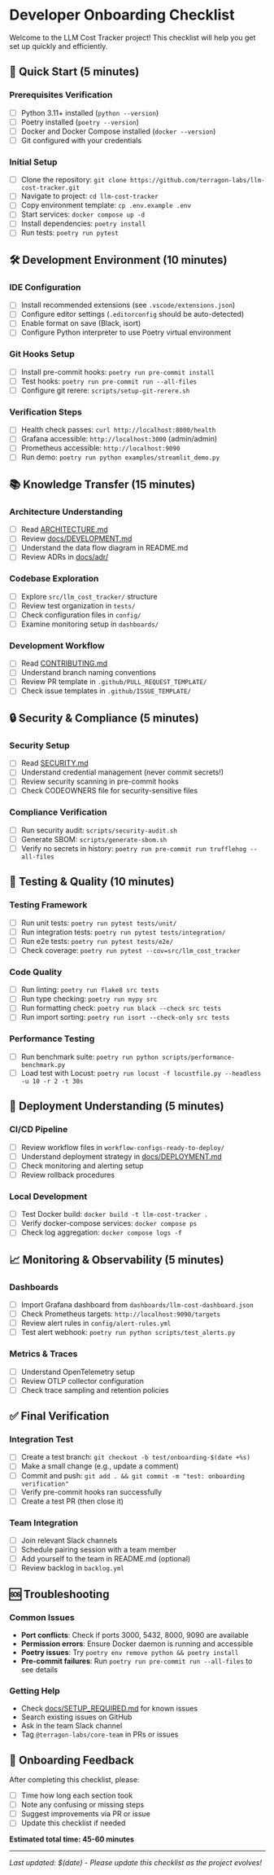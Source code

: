 # Developer Onboarding Checklist

Welcome to the LLM Cost Tracker project! This checklist will help you get set up quickly and efficiently.

## 🚀 Quick Start (5 minutes)

### Prerequisites Verification
- [ ] Python 3.11+ installed (`python --version`)
- [ ] Poetry installed (`poetry --version`)
- [ ] Docker and Docker Compose installed (`docker --version`)
- [ ] Git configured with your credentials

### Initial Setup
- [ ] Clone the repository: `git clone https://github.com/terragon-labs/llm-cost-tracker.git`
- [ ] Navigate to project: `cd llm-cost-tracker`
- [ ] Copy environment template: `cp .env.example .env`
- [ ] Start services: `docker compose up -d`
- [ ] Install dependencies: `poetry install`
- [ ] Run tests: `poetry run pytest`

## 🛠️ Development Environment (10 minutes)

### IDE Configuration
- [ ] Install recommended extensions (see `.vscode/extensions.json`)
- [ ] Configure editor settings (`.editorconfig` should be auto-detected)
- [ ] Enable format on save (Black, isort)
- [ ] Configure Python interpreter to use Poetry virtual environment

### Git Hooks Setup
- [ ] Install pre-commit hooks: `poetry run pre-commit install`
- [ ] Test hooks: `poetry run pre-commit run --all-files`
- [ ] Configure git rerere: `scripts/setup-git-rerere.sh`

### Verification Steps
- [ ] Health check passes: `curl http://localhost:8000/health`
- [ ] Grafana accessible: `http://localhost:3000` (admin/admin)
- [ ] Prometheus accessible: `http://localhost:9090`
- [ ] Run demo: `poetry run python examples/streamlit_demo.py`

## 📚 Knowledge Transfer (15 minutes)

### Architecture Understanding
- [ ] Read [ARCHITECTURE.md](ARCHITECTURE.md)
- [ ] Review [docs/DEVELOPMENT.md](docs/DEVELOPMENT.md)
- [ ] Understand the data flow diagram in README.md
- [ ] Review ADRs in [docs/adr/](docs/adr/)

### Codebase Exploration
- [ ] Explore `src/llm_cost_tracker/` structure
- [ ] Review test organization in `tests/`
- [ ] Check configuration files in `config/`
- [ ] Examine monitoring setup in `dashboards/`

### Development Workflow
- [ ] Read [CONTRIBUTING.md](CONTRIBUTING.md)
- [ ] Understand branch naming conventions
- [ ] Review PR template in `.github/PULL_REQUEST_TEMPLATE/`
- [ ] Check issue templates in `.github/ISSUE_TEMPLATE/`

## 🔒 Security & Compliance (5 minutes)

### Security Setup
- [ ] Read [SECURITY.md](SECURITY.md)
- [ ] Understand credential management (never commit secrets!)
- [ ] Review security scanning in pre-commit hooks
- [ ] Check CODEOWNERS file for security-sensitive files

### Compliance Verification
- [ ] Run security audit: `scripts/security-audit.sh`
- [ ] Generate SBOM: `scripts/generate-sbom.sh`
- [ ] Verify no secrets in history: `poetry run pre-commit run trufflehog --all-files`

## 🧪 Testing & Quality (10 minutes)

### Testing Framework
- [ ] Run unit tests: `poetry run pytest tests/unit/`
- [ ] Run integration tests: `poetry run pytest tests/integration/`
- [ ] Run e2e tests: `poetry run pytest tests/e2e/`
- [ ] Check coverage: `poetry run pytest --cov=src/llm_cost_tracker`

### Code Quality
- [ ] Run linting: `poetry run flake8 src tests`
- [ ] Run type checking: `poetry run mypy src`
- [ ] Run formatting check: `poetry run black --check src tests`
- [ ] Run import sorting: `poetry run isort --check-only src tests`

### Performance Testing
- [ ] Run benchmark suite: `poetry run python scripts/performance-benchmark.py`
- [ ] Load test with Locust: `poetry run locust -f locustfile.py --headless -u 10 -r 2 -t 30s`

## 🚢 Deployment Understanding (5 minutes)

### CI/CD Pipeline
- [ ] Review workflow files in `workflow-configs-ready-to-deploy/`
- [ ] Understand deployment strategy in [docs/DEPLOYMENT.md](docs/DEPLOYMENT.md)
- [ ] Check monitoring and alerting setup
- [ ] Review rollback procedures

### Local Development
- [ ] Test Docker build: `docker build -t llm-cost-tracker .`
- [ ] Verify docker-compose services: `docker compose ps`
- [ ] Check log aggregation: `docker compose logs -f`

## 📈 Monitoring & Observability (5 minutes)

### Dashboards
- [ ] Import Grafana dashboard from `dashboards/llm-cost-dashboard.json`
- [ ] Check Prometheus targets: `http://localhost:9090/targets`
- [ ] Review alert rules in `config/alert-rules.yml`
- [ ] Test alert webhook: `poetry run python scripts/test_alerts.py`

### Metrics & Traces
- [ ] Understand OpenTelemetry setup
- [ ] Review OTLP collector configuration
- [ ] Check trace sampling and retention policies

## ✅ Final Verification

### Integration Test
- [ ] Create a test branch: `git checkout -b test/onboarding-$(date +%s)`
- [ ] Make a small change (e.g., update a comment)
- [ ] Commit and push: `git add . && git commit -m "test: onboarding verification"`
- [ ] Verify pre-commit hooks ran successfully
- [ ] Create a test PR (then close it)

### Team Integration
- [ ] Join relevant Slack channels
- [ ] Schedule pairing session with a team member
- [ ] Add yourself to the team in README.md (optional)
- [ ] Review backlog in `backlog.yml`

## 🆘 Troubleshooting

### Common Issues
- **Port conflicts**: Check if ports 3000, 5432, 8000, 9090 are available
- **Permission errors**: Ensure Docker daemon is running and accessible
- **Poetry issues**: Try `poetry env remove python && poetry install`
- **Pre-commit failures**: Run `poetry run pre-commit run --all-files` to see details

### Getting Help
- Check [docs/SETUP_REQUIRED.md](docs/SETUP_REQUIRED.md) for known issues
- Search existing issues on GitHub
- Ask in the team Slack channel
- Tag `@terragon-labs/core-team` in PRs or issues

## 📝 Onboarding Feedback

After completing this checklist, please:
- [ ] Time how long each section took
- [ ] Note any confusing or missing steps
- [ ] Suggest improvements via PR or issue
- [ ] Update this checklist if needed

**Estimated total time: 45-60 minutes**

---

*Last updated: $(date) - Please update this checklist as the project evolves!*